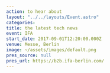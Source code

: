 ```yaml
---
action: to hear about
layout: "../../layouts/Event.astro"
categories:
title: the latest tech news
event: IFA
start_date: 2017-09-01T12:20:00.000Z
venue: Messe, Berlin
image: ~/assets/images/default.png
pres_source: null
pres_url: https://b2b.ifa-berlin.com/
---
```


